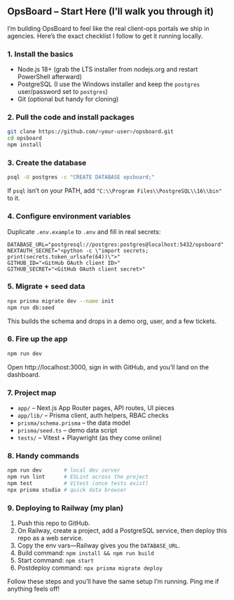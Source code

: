 ## OpsBoard – Start Here (I’ll walk you through it)

I’m building OpsBoard to feel like the real client-ops portals we ship in agencies. Here’s the exact checklist I follow to get it running locally.

### 1. Install the basics
- Node.js 18+ (grab the LTS installer from nodejs.org and restart PowerShell afterward)
- PostgreSQL (I use the Windows installer and keep the `postgres` user/password set to `postgres`)
- Git (optional but handy for cloning)

### 2. Pull the code and install packages
```bash
git clone https://github.com/<your-user>/opsboard.git
cd opsboard
npm install
```

### 3. Create the database
```bash
psql -U postgres -c "CREATE DATABASE opsboard;"
```
If `psql` isn’t on your PATH, add `"C:\\Program Files\\PostgreSQL\\16\\bin"` to it.

### 4. Configure environment variables
Duplicate `.env.example` to `.env` and fill in real secrets:
```
DATABASE_URL="postgresql://postgres:postgres@localhost:5432/opsboard"
NEXTAUTH_SECRET="<python -c \"import secrets; print(secrets.token_urlsafe(64))\">"
GITHUB_ID="<GitHub OAuth client ID>"
GITHUB_SECRET="<GitHub OAuth client secret>"
```

### 5. Migrate + seed data
```bash
npx prisma migrate dev --name init
npm run db:seed
```
This builds the schema and drops in a demo org, user, and a few tickets.

### 6. Fire up the app
```bash
npm run dev
```
Open http://localhost:3000, sign in with GitHub, and you’ll land on the dashboard.

### 7. Project map
- `app/` – Next.js App Router pages, API routes, UI pieces
- `app/lib/` – Prisma client, auth helpers, RBAC checks
- `prisma/schema.prisma` – the data model
- `prisma/seed.ts` – demo data script
- `tests/` – Vitest + Playwright (as they come online)

### 8. Handy commands
```bash
npm run dev       # local dev server
npm run lint      # ESLint across the project
npm test          # Vitest (once tests exist)
npx prisma studio # quick data browser
```

### 9. Deploying to Railway (my plan)
1. Push this repo to GitHub.
2. On Railway, create a project, add a PostgreSQL service, then deploy this repo as a web service.
3. Copy the env vars—Railway gives you the `DATABASE_URL`.
4. Build command: `npm install && npm run build`
5. Start command: `npm start`
6. Postdeploy command: `npx prisma migrate deploy`

Follow these steps and you’ll have the same setup I’m running. Ping me if anything feels off!